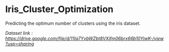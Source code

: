 # Iris_Cluster_Optimization

Predicting the optimum number of clusters using the iris dataset.

<i>Dataset link : https://drive.google.com/file/d/11Iq7YvbWZbt8VXjfm06brx66b10YiwK-/view?usp=sharing</i>
